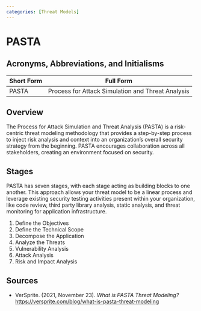 ```yaml
---
categories: [Threat Models]
---
```


# PASTA

## Acronyms, Abbreviations, and Initialisms

| Short Form | Full Form |
| - | - |
| PASTA | Process for Attack Simulation and Threat Analysis |

## Overview

The Process for Attack Simulation and Threat Analysis (PASTA) is a risk-centric threat modeling methodology that provides a step-by-step process to inject risk analysis and context into an organization’s overall security strategy from the beginning. PASTA encourages collaboration across all stakeholders, creating an environment focused on security.

## Stages

PASTA has seven stages, with each stage acting as building blocks to one another. This approach allows your threat model to be a linear process and leverage existing security testing activities present within your organization, like code review, third party library analysis, static analysis, and threat monitoring for application infrastructure.

1. Define the Objectives
2. Define the Technical Scope
3. Decompose the Application
4. Analyze the Threats
5. Vulnerability Analysis
6. Attack Analysis
7. Risk and Impact Analysis

## Sources

- VerSprite. (2021, November 23). *What is PASTA Threat Modeling?* https://versprite.com/blog/what-is-pasta-threat-modeling